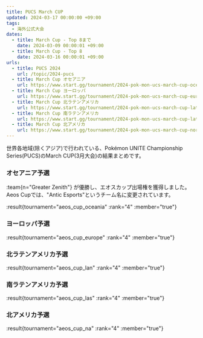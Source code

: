 ```yaml
---
title: PUCS March CUP
updated: 2024-03-17 00:00:00 +09:00
tags:
  - 海外公式大会
dates:
  - title: March Cup - Top 8まで
    date: 2024-03-09 00:00:01 +09:00
  - title: March Cup - Top 8
    date: 2024-03-16 00:00:01 +09:00
urls:
  - title: PUCS 2024
    url: /topic/2024-pucs
  - title: March Cup オセアニア
    url: https://www.start.gg/tournament/2024-pok-mon-ucs-march-cup-oceania/details
  - title: March Cup ヨーロッパ
    url: https://www.start.gg/tournament/2024-pok-mon-ucs-march-cup-europe/details
  - title: March Cup 北ラテンアメリカ
    url: https://www.start.gg/tournament/2024-pok-mon-ucs-march-cup-latin-america-north/details
  - title: March Cup 南ラテンアメリカ
    url: https://www.start.gg/tournament/2024-pok-mon-ucs-march-cup-latin-america-south/details
  - title: March Cup 北アメリカ
    url: https://www.start.gg/tournament/2024-pok-mon-ucs-march-cup-north-america/details
---
```


世界各地域(除くアジア)で行われている、Pokémon UNITE Championship Series(PUCS)のMarch CUP(3月大会)の結果まとめです。

<!-- more -->

### オセアニア予選

:team{n="Greater Zenith"} が優勝し、エオスカップ出場権を獲得しました。Aeos Cupでは、"Antic Esports"というチーム名に変更されています。

:result{tournament="aeos_cup_oceania" :rank="4" :member="true"}

### ヨーロッパ予選

:result{tournament="aeos_cup_europe" :rank="4" :member="true"}

### 北ラテンアメリカ予選

:result{tournament="aeos_cup_lan" :rank="4" :member="true"}

### 南ラテンアメリカ予選

:result{tournament="aeos_cup_las" :rank="4" :member="true"}

### 北アメリカ予選

:result{tournament="aeos_cup_na" :rank="4" :member="true"}